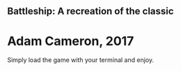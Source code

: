 ## Battleship: A recreation of the classic
# Adam Cameron, 2017

Simply load the game with your terminal and enjoy.